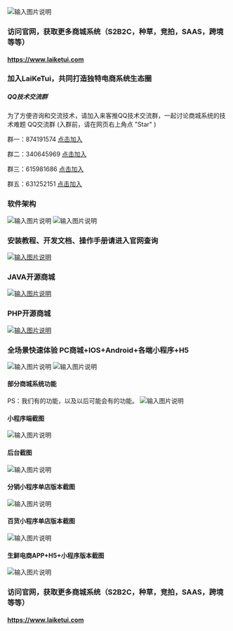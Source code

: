 ![输入图片说明](https://gitee.com/laiketui/open/raw/master/%E4%BC%81%E4%B8%9A%E5%BE%AE%E4%BF%A1.png "gzh.png")

### 访问官网，获取更多商城系统（S2B2C，种草，竞拍，SAAS，跨境等等）
#### https://www.laiketui.com

### 加入LaiKeTui，共同打造独特电商系统生态圈
##### QQ技术交流群
为了方便咨询和交流技术，请加入来客推QQ技术交流群，一起讨论商城系统的技术难题
QQ交流群 (入群前，请在网页右上角点 "Star" )

群一：874191574 [点击加入](http:///qm.qq.com/cgi-bin/qm/qr?k=hrazNWgKJu0Ma48rMDdvoCFMtKm1XBuP&jump_from=webapi) 

群二：340645969 [点击加入](http://shang.qq.com/wpa/qunwpa?idkey=427109459854834986069455266c718998467b63c78f455940d6291de01a7d0b) 

群三：615981686 [点击加入](http://shang.qq.com/wpa/qunwpa?idkey=2bc690569245606dcfbf7e67a9abcd8086cd825b4d946bb122ba3b091044a6e4) 

群五：631252151 [点击加入](http://shang.qq.com/wpa/qunwpa?idkey=e608e87cf657e7f0d0a6fe85b127784efd373f6e1e18d21b590af85f2612df55)

### 软件架构
![输入图片说明](https://foruda.gitee.com/images/1664178351897539118/0086cff5_11650488.png "PHP (2).png")
![输入图片说明](https://foruda.gitee.com/images/1664178364673075358/9887787c_11650488.png "JAVA (2).png")
### 安装教程、开发文档、操作手册请进入官网查询

[![输入图片说明](https://foruda.gitee.com/images/1664178607174390583/569eb415_11650488.png "官网.png")](http://www.laiketui.com)
### JAVA开源商城

[![输入图片说明](https://foruda.gitee.com/images/1664178711821043702/8a672ed1_11650488.png "JAVA.png")](http://www.laiketui.com/cpc/web/index.html?source=github)

### PHP开源商城

[![输入图片说明](https://foruda.gitee.com/images/1664178722881050897/2ce635bc_11650488.png "php.png")](http://www.laiketui.com/cpc/web/product/phpExtension.html?source=github)

### 全场景快速体验 PC商城+IOS+Android+各端小程序+H5
![输入图片说明](https://foruda.gitee.com/images/1664178621759193890/52c7e25b_11650488.png "演示.png")
![输入图片说明](https://foruda.gitee.com/images/1664178817074940504/8d4aa790_11650488.gif "广告gif.gif")
#### 部分商城系统功能
PS：我们有的功能，以及以后可能会有的功能。
![输入图片说明](https://foruda.gitee.com/images/1663731302243061048/d0908da2_11650488.png "组 2341.png")
#### 小程序端截图
![输入图片说明](https://foruda.gitee.com/images/1663731625337787505/2a13392c_11650488.png "组 2347.png")
#### 后台截图
![输入图片说明](https://foruda.gitee.com/images/1663731649748532276/bd452747_11650488.png "组 2346.png")

#### 分销小程序单店版本截图
![输入图片说明](https://foruda.gitee.com/images/1663731701812710944/43151dee_11650488.png "组 2348.png")
#### 百货小程序单店版本截图
![输入图片说明](https://foruda.gitee.com/images/1663731728799844710/bd61887b_11650488.png "组 2351.png")
#### 生鲜电商APP+H5+小程序版本截图
![输入图片说明](https://foruda.gitee.com/images/1663731790089624964/bde763d6_11650488.png "组 2353.png")
### 访问官网，获取更多商城系统（S2B2C，种草，竞拍，SAAS，跨境等等）
#### https://www.laiketui.com
